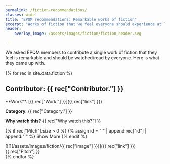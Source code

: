 ```yaml
---
permalink: /fiction-recommendations/
classes: wide
title: "EPQM recommendations: Remarkable works of fiction"
excerpt: "Works of fiction that we feel everyone should experience at least once"
header:
    overlay_image: /assets/images/fiction/fiction_header.svg

---
```


We asked EPQM members to contribute a single work of fiction that they feel is remarkable and should be watched/read by everyone. Here is what they came up with.

{% for rec in site.data.fiction %}
## Contributor: {{ rec["Contributor."] }}
<div class="home__column__main">
<div class="home__column" markdown=1>
**Work**. [{{ rec["Work."] }}]({{ rec["link"] }})

**Category**. {{ rec["Category."] }}

**Why watch this?** {{ rec["Why watch this?"] }}

{% if rec["Pitch"].size > 0 %}
{% assign id = "'" | append:rec["id"] | append:"'" %}
<span class="btn btn--danger" onclick="showpitch({{ id }})">Show More</span>
{% endif %}
</div>
<div class="home__column" markdown=1>
[![](/assets/images/fiction/{{ rec["image"] }})]({{ rec["link"] }})
</div>
</div>
<div class="fiction__pitch" id={{ id }} markdown=1>
<span class={{ rec["id"] }}><span>
{{ rec["Pitch"] }}
</div>
{% endfor %}
